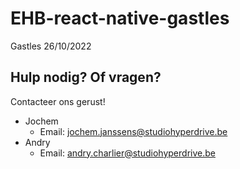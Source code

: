 # EHB-react-native-gastles
Gastles 26/10/2022

## Hulp nodig? Of vragen?
Contacteer ons gerust!
* Jochem
    * Email: jochem.janssens@studiohyperdrive.be
* Andry
    * Email: andry.charlier@studiohyperdrive.be
